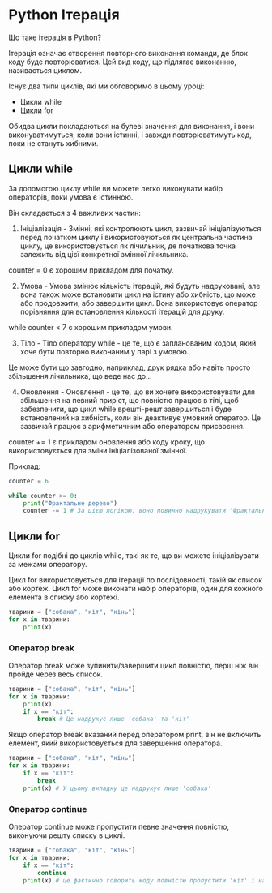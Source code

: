 # Python Ітерація
Що таке ітерація в Python?

Ітерація означає створення повторного виконання команди, де блок коду буде повторюватися. Цей вид коду, що підлягає виконанню, називається циклом.

Існує два типи циклів, які ми обговоримо в цьому уроці:

- Цикли while
- Цикли for

Обидва цикли покладаються на булеві значення для виконання, і вони виконуватимуться, коли вони істинні, і завжди повторюватимуть код, поки не стануть хибними.

## Цикли while

За допомогою циклу while ви можете легко виконувати набір операторів, поки умова є істинною.

Він складається з 4 важливих частин:

1. Ініціалізація - Змінні, які контролюють цикл, зазвичай ініціалізуються перед початком циклу і використовуються як центральна частина циклу, це використовується як лічильник, де початкова точка залежить від цієї конкретної змінної лічильника.

counter = 0 є хорошим прикладом для початку.

2. Умова - Умова змінює кількість ітерацій, які будуть надруковані, але вона також може встановити цикл на істину або хибність, що може або продовжити, або завершити цикл. Вона використовує оператор порівняння для встановлення кількості ітерацій для друку.

while counter < 7 є хорошим прикладом умови.

3. Тіло - Тіло оператору while - це те, що є запланованим кодом, який хоче бути повторно виконаним у парі з умовою.

Це може бути що завгодно, наприклад, друк рядка або навіть просто збільшення лічильника, що веде нас до...

4. Оновлення - Оновлення - це те, що ви хочете використовувати для збільшення на певний приріст, що повністю працює в тілі, щоб забезпечити, що цикл while врешті-решт завершиться і буде встановлений на хибність, коли він деактивує умовний оператор. Це зазвичай працює з арифметичним або оператором присвоєння.

counter += 1 є прикладом оновлення або коду кроку, що використовується для зміни ініціалізованої змінної.

Приклад:
```python
counter = 6

while counter >= 0:
    print("Фрактальне дерево")
    counter -= 1 # За цією логікою, воно повинно надрукувати 'Фрактальне дерево' 7 разів.
```

## Цикли for

Цикли for подібні до циклів while, такі як те, що ви можете ініціалізувати за межами оператору.

Цикл for використовується для ітерації по послідовності, такій як список або кортеж. Цикл for може виконати набір операторів, один для кожного елемента в списку або кортежі.

```python
тварини = ["собака", "кіт", "кінь"]
for x in тварини:
    print(x)
```

### Оператор break

Оператор break може зупинити/завершити цикл повністю, перш ніж він пройде через весь список.

```python
тварини = ["собака", "кіт", "кінь"]
for x in тварини:
    print(x)
    if x == "кіт":
        break # Це надрукує лише 'собака' та 'кіт'
```

Якщо оператор break вказаний перед оператором print, він не включить елемент, який використовується для завершення оператора.

```python
тварини = ["собака", "кіт", "кінь"]
for x in тварини:
    if x == "кіт":
        break
    print(x) # У цьому випадку це надрукує лише 'собака'
```

### Оператор continue

Оператор continue може пропустити певне значення повністю, виконуючи решту списку в циклі.

```python
тварини = ["собака", "кіт", "кінь"]
for x in тварини:
    if x == "кіт":
        continue
    print(x) # це фактично говорить коду повністю пропустити 'кіт' і надрукувати 'собака' та 'кінь'
```
